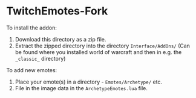 # TwitchEmotes-Fork

To install the addon:
1) Download this directory as a zip file.
2) Extract the zipped directory into the directory `Interface/AddOns/` (Can be found where you installed world of warcraft and then in e.g. the `_classic_` directory)

To add new emotes:
1) Place your emote(s) in a directory - `Emotes/Archetype/` etc.
2) File in the image data in the `ArchetypeEmotes.lua` file.